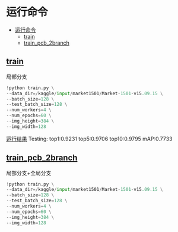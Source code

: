 

# 运行命令

- [运行命令](#运行命令)
  - [train](#train)
  - [train_pcb_2branch](#train_pcb_2branch)


## [train](../train.py)

局部分支

```python
!python train.py \
--data_dir=/kaggle/input/market1501/Market-1501-v15.09.15 \
--batch_size=128 \
--test_batch_size=128 \
--num_workers=4 \
--num_epochs=60 \
--img_height=384 \
--img_width=128 
```

[运行结果](https://www.kaggle.com/huangyin123/reid-custom?scriptVersionId=74439901) Testing: top1:0.9231 top5:0.9706 top10:0.9795 mAP:0.7733


## [train_pcb_2branch](../train_2branch.py)

局部分支+全局分支

```python
!python train.py \
--data_dir=/kaggle/input/market1501/Market-1501-v15.09.15 \
--batch_size=128 \
--test_batch_size=128 \
--num_workers=4 \
--num_epochs=60 \
--img_height=384 \
--img_width=128 
```

